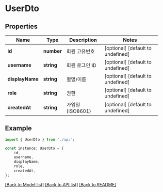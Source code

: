 # UserDto


## Properties

Name | Type | Description | Notes
------------ | ------------- | ------------- | -------------
**id** | **number** | 회원 고유번호 | [optional] [default to undefined]
**username** | **string** | 회원 로그인 ID | [optional] [default to undefined]
**displayName** | **string** | 별명/이름 | [optional] [default to undefined]
**role** | **string** | 권한 | [optional] [default to undefined]
**createdAt** | **string** | 가입일(ISO8601) | [optional] [default to undefined]

## Example

```typescript
import { UserDto } from './api';

const instance: UserDto = {
    id,
    username,
    displayName,
    role,
    createdAt,
};
```

[[Back to Model list]](../README.md#documentation-for-models) [[Back to API list]](../README.md#documentation-for-api-endpoints) [[Back to README]](../README.md)
